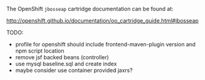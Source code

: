 The OpenShift `jbosseap` cartridge documentation can be found at:

http://openshift.github.io/documentation/oo_cartridge_guide.html#jbosseap


TODO:

- profile for openshift should include frontend-maven-plugin version and npm script location
- remove jsf backed beans (controller)
- use mysql baseline.sql and create index
- maybe consider use container provided jaxrs?